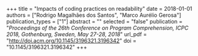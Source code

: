 +++
title = "Impacts of coding practices on readability"
date = 2018-01-01
authors = ["Rodrigo Magalhães dos Santos", "Marco Aurélio Gerosa"]
publication_types = ["1"]
abstract = ""
selected = "false"
publication = "*Proceedings of the 26th Conference on Program Comprehension, ICPC 2018, Gothenburg, Sweden, May 27-28, 2018*"
url_pdf = "http://doi.acm.org/10.1145/3196321.3196342"
doi = "10.1145/3196321.3196342"
+++

